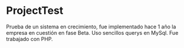 # ProjectTest
Prueba de un sistema en crecimiento, fue implementado hace 1 año la empresa en cuestión en fase Beta. Uso sencillos querys en MySql. Fue trabajado con PHP.
